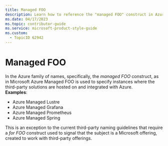 ```yaml
---
title: Managed FOO
description: Learn how to reference the "managed FOO" construct in Azure documentation, highlighting exceptions to third-party naming guidelines.
ms.date: 04/17/2023
ms.topic: contributor-guide
ms.service: microsoft-product-style-guide
ms.custom:
  - TopicID 62942
---
```



# Managed FOO

In the Azure family of names, specifically, the *managed FOO* construct, as in Microsoft Azure Managed FOO is used to specify instances where the third-party solutions are hosted on and integrated with Azure.  
**Examples**:  

- Azure Managed Lustre  
- Azure Managed Grafana  
- Azure Managed Prometheus  
- Azure Managed Spring  

This is an exception to the current third-party naming guidelines that require a *for FOO* construct used to signal that the subject is a Microsoft offering, created to work with third-party offerings.  

